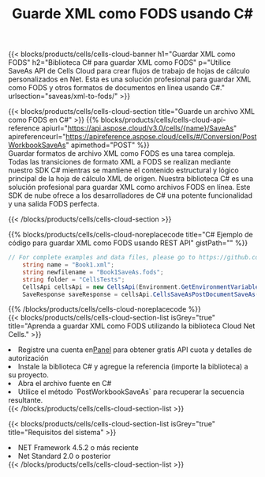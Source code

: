 ﻿---
title:  Guarde XML como FODS usando C#
description:  Utilizando Aspose.Cells Cloud SDK para C# para guardar el archivo en formato XML como archivo en formato FODS.
kwords: Excel, Save XML as FODS, REST, C#
howto: How to save XML as FODS using Aspose.Cells Cloud C# library.
---
{{< blocks/products/cells/cells-cloud-banner h1="Guardar XML como FODS" h2="Biblioteca C# para guardar XML como FODS" p="Utilice SaveAs API de Cells Cloud para crear flujos de trabajo de hojas de cálculo personalizados en Net. Esta es una solución profesional para guardar XML como FODS y otros formatos de documentos en línea usando C#." urlsection="saveas/xml-to-fods/" >}}

{{< blocks/products/cells/cells-cloud-section title="Guarde un archivo XML como FODS en C#" >}}
{{% blocks/products/cells/cells-cloud-api-reference apiurl="https://api.aspose.cloud/v3.0/cells/{name}/SaveAs" apireferenceurl="https://apireference.aspose.cloud/cells/#/Conversion/PostWorkbookSaveAs" apimethod="POST" %}}
<br/>
Guardar formatos de archivo XML como FODS es una tarea compleja. Todas las transiciones de formato XML a FODS se realizan mediante nuestro SDK C# mientras se mantiene el contenido estructural y lógico principal de la hoja de cálculo XML de origen. Nuestra biblioteca C# es una solución profesional para guardar XML como archivos FODS en línea. Este SDK de nube ofrece a los desarrolladores de C# una potente funcionalidad y una salida FODS perfecta.

{{< /blocks/products/cells/cells-cloud-section >}}

{{% blocks/products/cells/cells-cloud-noreplacecode title="C# Ejemplo de código para guardar XML como FODS usando REST API" gistPath="" %}}
  
```cs
// For complete examples and data files, please go to https://github.com/aspose-cells-cloud/aspose-cells-cloud-dotnet/
    string name = "Book1.xml";
    string newfilename = "Book1SaveAs.fods";
    string folder = "CellsTests";
    CellsApi cellsApi = new CellsApi(Environment.GetEnvironmentVariable("ProductClientId"), Environment.GetEnvironmentVariable("ProductClientSecret"));
    SaveResponse saveResponse = cellsApi.CellsSaveAsPostDocumentSaveAs(name, null, newfilename, null,null,folder);
```
  
{{% /blocks/products/cells/cells-cloud-noreplacecode %}}
<br/>
{{< blocks/products/cells/cells-cloud-section-list isGrey="true" title="Aprenda a guardar XML como FODS utilizando la biblioteca Cloud Net Cells." >}}
<li> Registre una cuenta en<a href="https://dashboard.aspose.cloud/">Panel</a> para obtener gratis API cuota y detalles de autorización</li>
<li>Instale la biblioteca C# y agregue la referencia (importe la biblioteca) a su proyecto.</li>
<li>Abra el archivo fuente en C#</li>
<li>Utilice el método `PostWorkbookSaveAs` para recuperar la secuencia resultante.</li>
{{< /blocks/products/cells/cells-cloud-section-list >}}

{{< blocks/products/cells/cells-cloud-section-list isGrey="true" title="Requisitos del sistema" >}}
<li>NET Framework 4.5.2 o más reciente</li>
<li>Net Standard 2.0 o posterior</li>
{{< /blocks/products/cells/cells-cloud-section-list >}}
